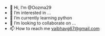 - 👋 Hi, I’m @Oozma29
- 👀 I’m interested in ...
- 🌱 I’m currently learning python
- 💞️ I’m looking to collaborate on ...
- 📫 How to reach me vaibhavg67@gmail.com

<!---
Oozma29/Oozma29 is a ✨ special ✨ repository because its `README.md` (this file) appears on your GitHub profile.
You can click the Preview link to take a look at your changes.
--->
